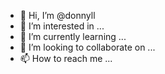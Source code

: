 - 👋 Hi, I’m @donnyll
- 👀 I’m interested in ...
- 🌱 I’m currently learning ...
- 💞️ I’m looking to collaborate on ...
- 📫 How to reach me ...

<!---
donnyll/donnyll is a ✨ special ✨ repository because its `README.md` (this file) appears on your GitHub profile.
You can click the Preview link to take a look at your changes.
--->
